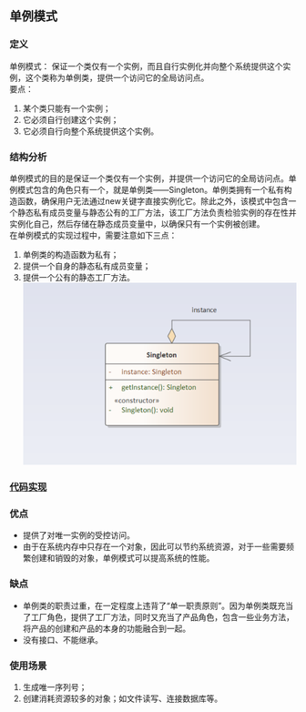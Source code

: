## 单例模式

### 定义
单例模式： 保证一个类仅有一个实例，而且自行实例化并向整个系统提供这个实例，这个类称为单例类，提供一个访问它的全局访问点。  
要点：
1. 某个类只能有一个实例；
2. 它必须自行创建这个实例；
3. 它必须自行向整个系统提供这个实例。

### 结构分析
单例模式的目的是保证一个类仅有一个实例，并提供一个访问它的全局访问点。单例模式包含的角色只有一个，就是单例类——Singleton。单例类拥有一个私有构造函数，确保用户无法通过new关键字直接实例化它。除此之外，该模式中包含一个静态私有成员变量与静态公有的工厂方法，该工厂方法负责检验实例的存在性并实例化自己，然后存储在静态成员变量中，以确保只有一个实例被创建。  
在单例模式的实现过程中，需要注意如下三点： 
1. 单例类的构造函数为私有；
2. 提供一个自身的静态私有成员变量；
3. 提供一个公有的静态工厂方法。  
![Singleton](../images/pattern/Singleton.png)  

### [代码实现](../code/singleton)

### 优点
- 提供了对唯一实例的受控访问。
- 由于在系统内存中只存在一个对象，因此可以节约系统资源，对于一些需要频繁创建和销毁的对象，单例模式可以提高系统的性能。

### 缺点
- 单例类的职责过重，在一定程度上违背了“单一职责原则”。因为单例类既充当了工厂角色，提供了工厂方法，同时又充当了产品角色，包含一些业务方法，将产品的创建和产品的本身的功能融合到一起。
- 没有接口、不能继承。

### 使用场景
1. 生成唯一序列号；
2. 创建消耗资源较多的对象；如文件读写、连接数据库等。